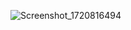 
![Screenshot_1720816494](https://github.com/user-attachments/assets/fa553629-b96c-4886-a6f0-79e3c916a84e)
